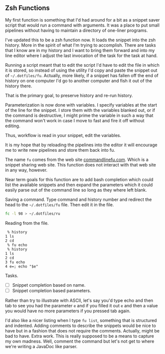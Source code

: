 ## Zsh Functions

My first function is something that I'd had around for a bit as a snippet saver
script that would run a command with arguments. It was a place to put small
pipelines without having to maintain a directory of one-liner programs.

I've updated this to be a zsh function now. It loads the snippet into the zsh
history. More in the spirit of what I'm trying to accomplish. There are tasks
that I know are in my history and I want to bring them forward and into my line
editor where I adjust the last invocation of the task for the task at hand.

Running a script meant that to edit the script I'd have to edit the file in
which it is stored, so instead of using the utility I'd copy and paste the
snippet out of `~/.dotfiles/fu`. Actually, more likely, if a snippet has fallen
off the end of history on one computer I'd go to another computer and fish it
out of the history there.

That is the primary goal, to preserve history and re-run history.

Parameterization is now done with variables. I specify variables at the start of
the line for the snippet. I store them with the variables blanked out, or if the
command is destructive, I might prime the variable in such a way that the
command won't work in case I move to fast and fire it off without editing.

Thus, workflow is read in your snippet, edit the variables.

It is my hope that by reloading the pipelines into the editor it will encourage
me to write new pipelines and store them back into fu.

The name `fu` comes from the web site [commandlinefu.com](https://www.commandlinefu.com/).
Which is a snippet sharing web site. This function does not interact with that
web site in any way, however.

Near term goals for this function are to add bash completion which could list
the available snippets and then expand the parameters which it could easily
parse out of the command line so long as they where left blank.

Saving a command. Type command and history number and redirect the head to the
`~/.dotfiles/fu` file. Then edit it in the file.

```zsh
fc -l 98 > ~/.dotfiles/ru
```

Reading from the file.

```
 % history
1 ls
2 cd
 % fu echo
 % history
1 ls
2 cd
3 fu echo
4 e=; echo "$e"
```

Tasks.

 - [ ] Snippet completion based on name.
 - [ ] Snippet completion based parameters.

Rather than try to illustrate with ASCII, let's say you'd type echo and then tab
to see you had the parameter `e` and if you filled it out `e` and then a value
you would have no more parameters if you pressed tab again.

I'd also like a nicer listing when I type `fu list`, something that is
structured and indented. Adding comments to describe the snippets would be
nice to have but in a fashion that does not require the comments. Actually,
might be bad to have. Extra work. This is really supposed to be a means to
capture my own madness. Well, comment the command but let's not get to where
we're writing a JavaDoc like parser.
